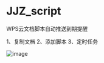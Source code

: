 # JJZ_script
WPS云文档脚本自动推送到期提醒

1、复制文档
2、添加脚本
3、定时任务

![image](https://github.com/kklhg/JJZ_script/assets/29472722/b591e303-49ce-4174-9fa3-769688aa2811)

